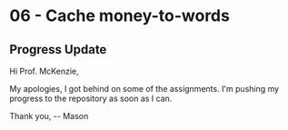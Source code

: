 # 06 - Cache money-to-words
## Progress Update
Hi Prof. McKenzie,

My apologies, I got behind on some of the assignments. I'm pushing my progress to the repository as soon as I can.

Thank you,
-- Mason